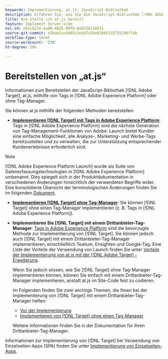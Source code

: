 ```yaml
---
keywords: Implementierung, at.js, JavaScript-Bibliothek
description: Erfahren Sie, wie Sie die JavaScript-Bibliothek [!DNL Adobe Target]  at.js mithilfe von Tags in [!DNL Adobe Experience Platform] oder ohne Tag-Manager bereitstellen.
title: Wie stelle ich at.js bereit?
feature: Implement Server-side
exl-id: e62cb27e-ea80-462b-90f8-0a033b128031
source-git-commit: e5bae1ac9485c3e1d7c55e6386f332755196ffab
workflow-type: tm+mt
source-wordcount: '278'
ht-degree: 28%

---
```


# Bereitstellen von „at.js“

Informationen zum Bereitstellen der JavaScript-Bibliothek [!DNL Adobe Target], at.js, mithilfe von Tags in [!DNL Adobe Experience Platform] oder ohne Tag-Manager.

Sie können at.js mithilfe der folgenden Methoden bereitstellen:

* **[Implementieren [!DNL Target] mit Tags in Adobe Experience Platform](/help/dev/implement/client-side/atjs/how-to-deployatjs/implement-target-using-adobe-launch.md)**: Tags in [!DNL Adobe Experience Platform] sind die nächste Generation von Tag-Management-Funktionen von Adobe. Launch bietet Kunden eine einfache Möglichkeit, alle Analyse-, Marketing- und Werbe-Tags bereitzustellen und zu verwalten, die zur Unterstützung entsprechender Kundenerlebnisse erforderlich sind.

>[!NOTE]
>
> [!DNL Adobe Experience Platform Launch] wurde als Suite von Datenerfassungstechnologien in [!DNL Adobe Experience Platform] umbenannt. Dies spiegelt sich in der Produktdokumentation in verschiedenen Änderungen hinsichtlich der verwendeten Begriffe wider. Eine konsolidierte Übersicht der terminologischen Änderungen finden Sie im folgenden [Dokument](https://experienceleague.adobe.com/docs/experience-platform/tags/term-updates.html).

* **[Implementieren [!DNL Target] ohne Tag-Manager](/help/dev/implement/client-side/atjs/how-to-deployatjs/implement-target-without-a-tag-manager.md)**: Sie können [!DNL Target] ohne einen Tag-Manager implementieren (z. B. Tags in [!DNL Adobe Experience Platform]).
* **Implementieren Sie [!DNL Target] mit einem Drittanbieter-Tag-Manager**: [Tags in Adobe Experience Platform](/help/dev/implement/client-side/atjs/how-to-deployatjs/implement-target-using-adobe-launch.md) sind die bevorzugte Methode zur Implementierung von [!DNL Target]. Sie können jedoch auch [!DNL Target] mit einem Drittanbieter-Tag-Manager implementieren, einschließlich Tealium, Ensighten und Google-Tag. Eine Liste der Vorteile der Verwendung von Launch finden Sie unter [Vorteile der Implementierung von at.js mit der  [!DNL Adobe Target]  -Erweiterung](/help/dev/implement/client-side/atjs/how-to-deployatjs/implement-target-using-adobe-launch.md#advantages-of-implementing-atjs-using-the-target-extension).

  Wenn Sie jedoch wissen, wie Sie [!DNL Target] ohne Tag-Manager implementieren können, können Sie einfach mit einem Drittanbieter-Tag-Manager implementieren, anstatt at.js im Site-Code fest zu codieren.

  Im Folgenden finden Sie zwei wichtige Themen, die Ihnen bei der Implementierung von [!DNL Target] mit einem Drittanbieter-Tag-Manager helfen:

   * [Vor der Implementierung](/help/dev/before-implement/prepare-to-implement-target.md)
   * [Implementieren von [!DNL Target] ohne einen Tag-Manager](/help/dev/implement/client-side/atjs/how-to-deployatjs/implement-target-without-a-tag-manager.md)

  Weitere Informationen finden Sie in der Dokumentation für Ihren Drittanbieter-Tag-Manager.

Informationen zur Implementierung von [!DNL Target] bei Verwendung von Einzelseiten-Apps (SPA) finden Sie unter [Implementierung von Einzelseiten-Apps](/help/dev/implement/client-side/atjs/how-to-deployatjs/target-atjs-single-page-application.md).
